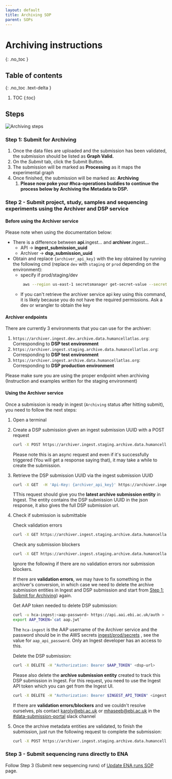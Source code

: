 ```yaml
---
layout: default
title: Archiving SOP
parent: SOPs
---
```

<script src="https://kit.fontawesome.com/fc66878563.js" crossorigin="anonymous"></script>

# Archiving instructions
{: .no_toc }

## Table of contents
{: .no_toc .text-delta }

1. TOC
{:toc}


## Steps

![Archiving steps](http://www.plantuml.com/plantuml/proxy?cache=no&src=https://raw.githubusercontent.com/ebi-ait/hca-ebi-wrangler-central/ops-485_update-archiving-sop/assets/plantuml_diagrams/archiving_sop.diag)


### Step 1: Submit for Archiving

1. Once the data files are uploaded and the submission has been validated, the submission should be listed as **Graph Valid.**
2. On the _Submit_ tab, click the Submit Button.
3. The submission will be marked as **Processing** as it maps the experimental graph
4. Once finished, the submission will be marked as: **Archiving**
    1. **Please now poke your #hca-operations buddies to continue the process below by Archiving the Metadata to DSP.**
    
### Step 2 - Submit project, study, samples and sequencing experiments using the Archiver and DSP service

#### Before using the Archiver service 

Please note when using the documentation below:

*   There is a difference between **api**.ingest… and **archiver**.ingest…
    * API -> **ingest_submission_uuid**
    * Archiver -> **dsp_submission_uuid**
*   Obtain and replace `{archiver_api_key}` with the key obtained by running the following cmd (replace `dev` with `staging` or `prod` depending on the environment):
    *   specify if prod/staging/dev
        ```bash
         aws --region us-east-1 secretsmanager get-secret-value --secret-id ingest/archiver/wrangler/secrets --query SecretString --output text | jq -jr .prod_archiver_api_key
        ``` 
    *   If you can't retrieve the archiver service api key using this command, it is likely because you do not have the required permissions. Ask a dev or wrangler to obtain the key


#### Archiver endpoints
There are currently 3 environments that you can use for the archiver:

1. `https://archiver.ingest.dev.archive.data.humancellatlas.org`: Corresponding to **DSP test environment**
1. `https://archiver.ingest.staging.archive.data.humancellatlas.org`: Corresponding to **DSP test environment**
1. `https://archiver.ingest.archive.data.humancellatlas.org`: Corresponding to **DSP production environment**

Please make sure you are using the proper endpoint when archiving (Instruction and examples written for the staging environment)

#### Using the Archiver service

Once a submission is ready in ingest (`Archiving` status after hitting submit), you need to follow the next steps:

1. Open a terminal
1. Create a DSP submission given an ingest submission UUID with a POST request
   ```bash
   curl -X POST https://archiver.ingest.staging.archive.data.humancellatlas.org/archiveSubmissions -H 'Content-Type: application/json' -H 'Api-Key: {archiver_api_key}' -d '{"submission_uuid": "{ingest_submission_uuid}", "alias_prefix": "HCA", "exclude_types": ["sequencingRun"] }'
   ```
   Please note this is an async request and even if it's successfully triggered (You will get a response saying that), it may take a while to create the submission.

1. Retrieve the DSP submission UUID via the ingest submission UUID

   ```bash
   curl -X GET  -H 'Api-Key: {archiver_api_key}' https://archiver.ingest.staging.archive.data.humancellatlas.org/latestArchiveSubmission/<ingest_submission_uuid>
   ```

   TThis request should give you the **latest archive submission entity** in Ingest. The entity contains the DSP submission UUID in the json response, it also gives the full DSP submission url.

1. Check if submission is submittable

    Check validation errors
    ```bash
    curl -X GET https://archiver.ingest.staging.archive.data.humancellatlas.org/archiveSubmissions/<dsp_submission_uuid>/validationErrors -H 'Api-Key: {archiver_api_key}' 
    ```

    Check any submission blockers
    ```bash
    curl -X GET https://archiver.ingest.staging.archive.data.humancellatlas.org/archiveSubmissions/<dsp_submission_uuid>/blockers -H 'Api-Key: {archiver_api_key}' 
    ```

    Ignore the following if there are no validation errors nor submission blockers.
    
    If there are **validation errors**, we may have to fix something in the archiver's conversion, in which case we need to delete the archive submission entities in Ingest and DSP submission and start from [Step 1: Submit for Archiving](#step-1-submit-for-archiving)) again.  
   
    Get AAP token needed to delete DSP submission:
    ```bash
    curl -u hca-ingest:<aap-password> https://api.aai.ebi.ac.uk/auth > aap.jwt
    export AAP_TOKEN=`cat aap.jwt`
    ```
    The `hca-ingest` is the AAP username of the Archiver service and the password should be in the AWS secrets [ingest/prod/secrets](https://us-east-1.console.aws.amazon.com/secretsmanager/home?region=us-east-1#!/secret?name=ingest%2Fprod%2Fsecrets) , see the value for `aap_api_password`. Only an Ingest developer has an access to this.

    Delete the DSP submission:
    ```bash
    curl -X DELETE -H "Authorization: Bearer $AAP_TOKEN" <dsp-url>
    ```

    Please also delete the **archive submission entity** created to track this DSP submission in Ingest. For this request, you need to use the Ingest API token which you can get from the Ingest UI.
    ```bash
    curl -X DELETE -H "Authorization: Bearer $INGEST_API_TOKEN" <ingest-archive-submission-self-url>
    ```

    If there are **validation errors/blockers** and we couldn't resolve ourselves, pls contact karoly@ebi.ac.uk or mhaseeb@ebi.ac.uk in the [#data-submission-portal](https://embl-ebi-ait.slack.com/archives/CNL3AH7BQ) slack channel 

1. Once the archive metadata entities are validated, to finish the submission, just run the following request to complete the submission:
    ```bash
    curl -X POST https://archiver.ingest.staging.archive.data.humancellatlas.org/archiveSubmissions/<dsp_submission_uuid>/complete -H 'Api-Key: {archiver_api_key}' 
    ```

### Step 3 - Submit sequencing runs directly to ENA

Follow Step 3 (Submit new sequencing runs) of [Update ENA runs SOP](update_ena_runs_SOP.md#3---submit-new-sequencing-runs) page.
